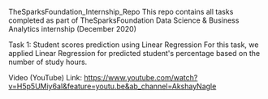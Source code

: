 TheSparksFoundation_Internship_Repo
This repo contains all tasks completed as part of TheSparksFoundation Data Science & Business Analytics internship (December 2020)

Task 1: Student scores prediction using Linear Regression For this task, we applied Linear Regression for predicted student's percentage based on the number of study hours.

Video (YouTube) Link: https://www.youtube.com/watch?v=H5p5UMiy6aI&feature=youtu.be&ab_channel=AkshayNagle
